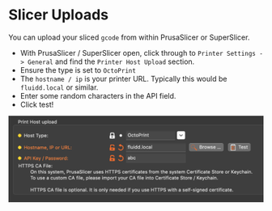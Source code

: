 # Slicer Uploads

You can upload your sliced `gcode` from within PrusaSlicer or SuperSlicer. 

- With PrusaSlicer / SuperSlicer open, click through to `Printer Settings -> General` and find the `Printer Host Upload` section.
- Ensure the type is set to `OctoPrint`
- The `hostname / ip` is your printer URL. Typically this would be `fluidd.local` or similar.
- Enter some random characters in the API field.
- Click test!

![screenshot](../images/slicer-upload.png)
